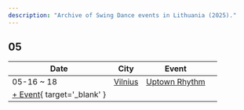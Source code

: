 ```yaml
---
description: "Archive of Swing Dance events in Lithuania (2025)."
---
```


## 05

| Date | City | Event | |
| --- | --- | --- | --- |
| 05-16 ~ 18 | [Vilnius](by_city.md#vilnius) | [Uptown Rhythm](uptown-rhythm-2025.md) |  |
| [+ Event](https://github.com/swingdance/events/issues/new?assignees=&labels=add+event&projects=&template=02-add_entity.yml&title=%5B2025%2Flt_LT%5D%20%3CName%3E&region=lt_LT&province=&city=&org_id=&date_starts=2025-05-&date_ends=2025-05-){ target='_blank' }

